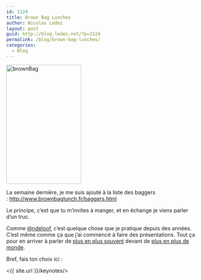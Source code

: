 ```yaml
---
id: 1124
title: Brown Bag Lunches
author: Nicolas Ledez
layout: post
guid: http://blog.ledez.net/?p=1124
permalink: /blog/brown-bag-lunches/
categories:
  - Blog
---
```

[<img class="alignleft wp-image-1126 size-full" src="{{ site.url }}/images/2014/05/brownBag.png" alt="brownBag" width="200" height="318" />][1]

La semaine dernière, je me suis ajouté à la liste des baggers : <http://www.brownbaglunch.fr/baggers.html>

Le principe, c&rsquo;est que tu m&rsquo;invites à manger, et en échange je viens parler d&rsquo;un truc.

Comme [@ndeloof][2], c&rsquo;est quelque chose que je pratique depuis des années. C&rsquo;est même comme ça que j&rsquo;ai commencé à faire des présentations. Tout ça pour en arriver à parler de [plus en plus souvent][3] devant de [plus en plus de monde][4].

Bref, fais ton choix ici :

<{{ site.url }}/keynotes/>

 [1]: http://www.brownbaglunch.fr/
 [2]: http://blog.loof.fr/2013/02/brown-bag-lunch.html
 [3]: http://lanyrd.com/profile/nledez/
 [4]: https://secure.flickr.com/photos/alexlg/14078658387/in/set-72157644386460788 "Lancement de la deuxième keynote au Breizhcamp 2014"
